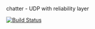 chatter - UDP with reliability layer

[![Build Status](https://travis-ci.org/scrpi/chatter.png)](https://travis-ci.org/scrpi/chatter)
